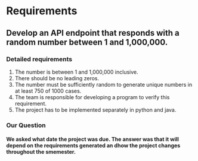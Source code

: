# Requirements
## Develop an API endpoint that responds with a random number between 1 and 1,000,000. 
### Detailed requirements
1. The number is between 1 and 1,000,000 inclusive.
2. There should be no leading zeros.
3. The number must be sufficiently random to generate unique numbers in at least 750 of 1000 cases. 
4. The team is responsible for developing a program to verify this requirement.
5. The project has to be implemented separately in python and java.
### Our Question
#### We asked what date the project was due. The answer was that it will depend on the requirements generated an dhow the project changes throughout the smemester.
